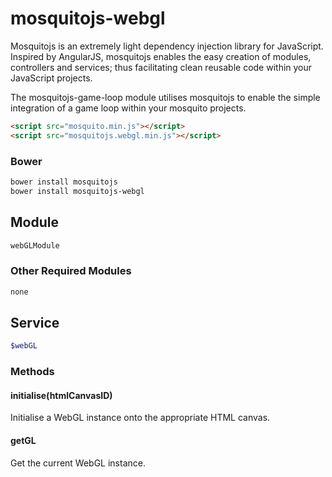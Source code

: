 # mosquitojs-webgl

Mosquitojs is an extremely light dependency injection library for JavaScript. Inspired by AngularJS, mosquitojs enables the easy creation of modules, controllers and services; thus facilitating clean reusable code within your JavaScript projects.

The mosquitojs-game-loop module utilises mosquitojs to enable the simple integration of a game loop within your mosquito projects.

```html
<script src="mosquito.min.js"></script>
<script src="mosquitojs.webgl.min.js"></script>
```

### Bower
```bash
bower install mosquitojs
bower install mosquitojs-webgl
```

## Module
```bash
webGLModule
```
### Other Required Modules
```bash
none
```

## Service
```bash
$webGL
```
### Methods
#### initialise(htmlCanvasID)
Initialise a WebGL instance onto the appropriate HTML canvas.
#### getGL
Get the current WebGL instance.
